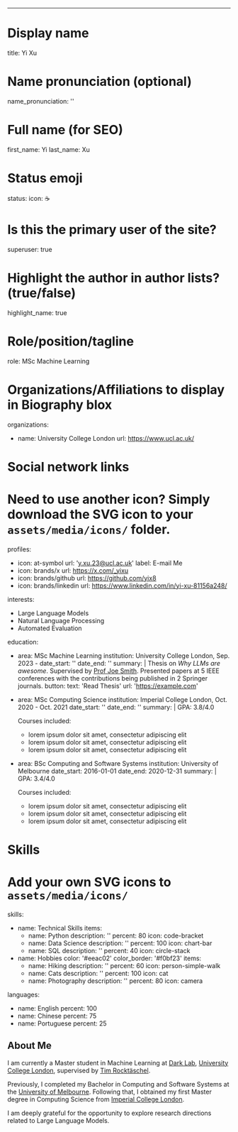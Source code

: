 ---
# Display name
title: Yi Xu

# Name pronunciation (optional)
 name_pronunciation: ''

# Full name (for SEO)
first_name: Yi
last_name: Xu

# Status emoji
status:
  icon: ☕️

# Is this the primary user of the site?
superuser: true

# Highlight the author in author lists? (true/false)
highlight_name: true

# Role/position/tagline
role: MSc Machine Learning

# Organizations/Affiliations to display in Biography blox
organizations:
  - name: University College London
    url: https://www.ucl.ac.uk/

# Social network links
# Need to use another icon? Simply download the SVG icon to your `assets/media/icons/` folder.
profiles:
  - icon: at-symbol
    url: 'y.xu.23@ucl.ac.uk'
    label: E-mail Me
  - icon: brands/x
    url: https://x.com/_yixu
  - icon: brands/github
    url: https://github.com/yix8
  - icon: brands/linkedin
    url: https://www.linkedin.com/in/yi-xu-81156a248/

interests:
  - Large Language Models
  - Natural Language Processing
  - Automated Evaluation

education:
  - area: MSc Machine Learning
    institution: University College London, Sep. 2023 -
    date_start: ''
    date_end: ''
    summary: |
      Thesis on _Why LLMs are awesome_. Supervised by [Prof Joe Smith](https://example.com). Presented papers at 5 IEEE conferences with the contributions being published in 2 Springer journals.
    button:
      text: 'Read Thesis'
      url: 'https://example.com'
  - area: MSc Computing Science
    institution: Imperial College London, Oct. 2020 - Oct. 2021
    date_start: ''
    date_end: ''
    summary: |
      GPA: 3.8/4.0

      Courses included:
      - lorem ipsum dolor sit amet, consectetur adipiscing elit
      - lorem ipsum dolor sit amet, consectetur adipiscing elit
      - lorem ipsum dolor sit amet, consectetur adipiscing elit
  - area: BSc Computing and Software Systems
    institution: University of Melbourne
    date_start: 2016-01-01
    date_end: 2020-12-31
    summary: |
      GPA: 3.4/4.0
      
      Courses included:
      - lorem ipsum dolor sit amet, consectetur adipiscing elit
      - lorem ipsum dolor sit amet, consectetur adipiscing elit
      - lorem ipsum dolor sit amet, consectetur adipiscing elit

# Skills
# Add your own SVG icons to `assets/media/icons/`
skills:
  - name: Technical Skills
    items:
      - name: Python
        description: ''
        percent: 80
        icon: code-bracket
      - name: Data Science
        description: ''
        percent: 100
        icon: chart-bar
      - name: SQL
        description: ''
        percent: 40
        icon: circle-stack
  - name: Hobbies
    color: '#eeac02'
    color_border: '#f0bf23'
    items:
      - name: Hiking
        description: ''
        percent: 60
        icon: person-simple-walk
      - name: Cats
        description: ''
        percent: 100
        icon: cat
      - name: Photography
        description: ''
        percent: 80
        icon: camera

languages:
  - name: English
    percent: 100
  - name: Chinese
    percent: 75
  - name: Portuguese
    percent: 25

## About Me
I am currently a Master student in Machine Learning at [Dark Lab](https://ucldark.com/), [University College London](https://www.ucl.ac.uk/), supervised by [Tim Rocktäschel](https://rockt.github.io/).

Previously, I completed my Bachelor in Computing and Software Systems at the [University of Melbourne](https://www.unimelb.edu.au/). Following that, I obtained my first Master degree in Computing Science from [Imperial College London](https://www.imperial.ac.uk/).

I am deeply grateful for the opportunity to explore research directions related to Large Language Models. 
